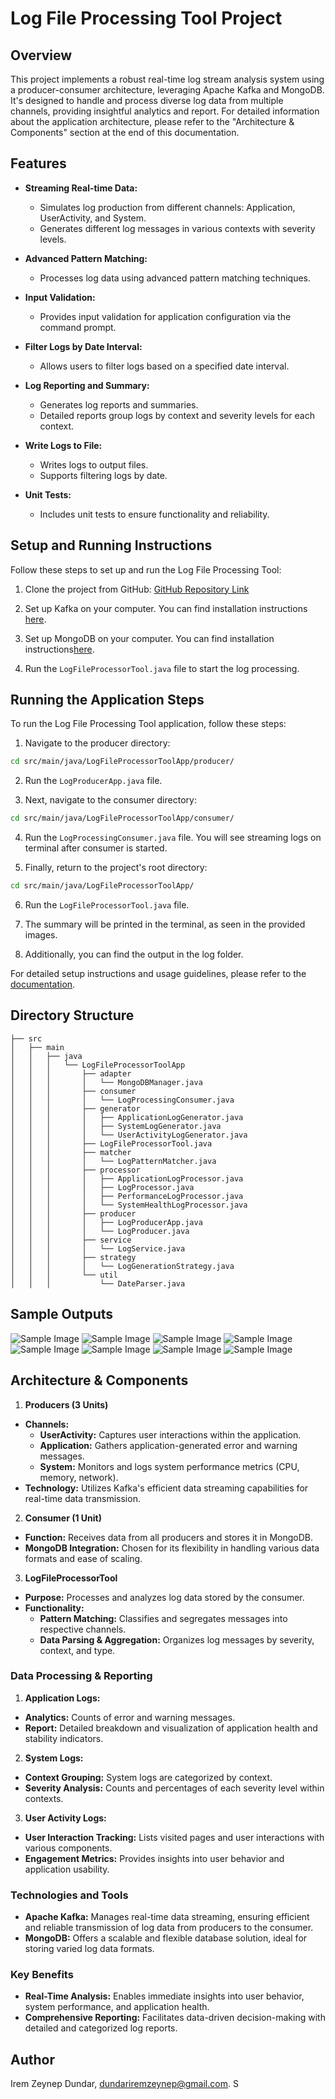 # Log File Processing Tool Project

## Overview

This project implements a robust real-time log stream analysis system using a producer-consumer architecture, leveraging Apache Kafka and MongoDB. It's designed to handle and process diverse log data from multiple channels, providing insightful analytics and report.
For detailed information about the application architecture, please refer to the "Architecture & Components" section at the end of this documentation.

## Features

- **Streaming Real-time Data:**
    - Simulates log production from different channels: Application, UserActivity, and System.
    - Generates different log messages in various contexts with severity levels.

- **Advanced Pattern Matching:**
    - Processes log data using advanced pattern matching techniques.

- **Input Validation:**
    - Provides input validation for application configuration via the command prompt.

- **Filter Logs by Date Interval:**
    - Allows users to filter logs based on a specified date interval.

- **Log Reporting and Summary:**
    - Generates log reports and summaries.
    - Detailed reports group logs by context and severity levels for each context.

- **Write Logs to File:**
    - Writes logs to output files.
    - Supports filtering logs by date.

- **Unit Tests:**
    - Includes unit tests to ensure functionality and reliability.

## Setup and Running Instructions

Follow these steps to set up and run the Log File Processing Tool:

1. Clone the project from GitHub: [GitHub Repository Link](xxxx)

2. Set up Kafka on your computer. You can find installation instructions [here](https://www.digitalocean.com/community/tutorials/how-to-install-apache-kafka-on-ubuntu-20-04).

3. Set up MongoDB on your computer. You can find installation instructions[here](https://hevodata.com/learn/mongodb-java).

4. Run the `LogFileProcessorTool.java` file to start the log processing.

## Running the Application Steps

To run the Log File Processing Tool application, follow these steps:

1. Navigate to the producer directory:

```bash
cd src/main/java/LogFileProcessorToolApp/producer/
````

2. Run the `LogProducerApp.java` file.

3. Next, navigate to the consumer directory:

```bash
cd src/main/java/LogFileProcessorToolApp/consumer/
````

4. Run the `LogProcessingConsumer.java` file.
You will see streaming logs on terminal after consumer is started. 

5. Finally, return to the project's root directory:

```bash
cd src/main/java/LogFileProcessorToolApp/
````
6. Run the `LogFileProcessorTool.java` file.

7. The summary will be printed in the terminal, as seen in the provided images.

8. Additionally, you can find the output in the log folder.

For detailed setup instructions and usage guidelines, please refer to the [documentation](link-to-documentation).

## Directory Structure

```plaintext 
├── src
│   ├── main
│   │   ├── java
│   │   │   └── LogFileProcessorToolApp
│   │   │       ├── adapter
│   │   │       │   └── MongoDBManager.java
│   │   │       ├── consumer
│   │   │       │   └── LogProcessingConsumer.java
│   │   │       ├── generator
│   │   │       │   ├── ApplicationLogGenerator.java
│   │   │       │   ├── SystemLogGenerator.java
│   │   │       │   └── UserActivityLogGenerator.java
│   │   │       ├── LogFileProcessorTool.java
│   │   │       ├── matcher
│   │   │       │   └── LogPatternMatcher.java
│   │   │       ├── processor
│   │   │       │   ├── ApplicationLogProcessor.java
│   │   │       │   ├── LogProcessor.java
│   │   │       │   ├── PerformanceLogProcessor.java
│   │   │       │   └── SystemHealthLogProcessor.java
│   │   │       ├── producer
│   │   │       │   ├── LogProducerApp.java
│   │   │       │   └── LogProducer.java
│   │   │       ├── service
│   │   │       │   └── LogService.java
│   │   │       ├── strategy
│   │   │       │   └── LogGenerationStrategy.java
│   │   │       └── util
│   │   │           └── DateParser.java

```
## Sample Outputs
![Sample Image](./SampleOutputScreenshots/9.png)
![Sample Image](./SampleOutputScreenshots/6.png)
![Sample Image](./SampleOutputScreenshots/7.png)
![Sample Image](./SampleOutputScreenshots/1.png)
![Sample Image](./SampleOutputScreenshots/2.png)
![Sample Image](./SampleOutputScreenshots/3.png)
![Sample Image](./SampleOutputScreenshots/4.png)
![Sample Image](./SampleOutputScreenshots/5.png)


## Architecture & Components
1. **Producers (3 Units)**
  - **Channels:**
    - **UserActivity:** Captures user interactions within the application.
    - **Application:** Gathers application-generated error and warning messages.
    - **System:** Monitors and logs system performance metrics (CPU, memory, network).
  - **Technology:** Utilizes Kafka's efficient data streaming capabilities for real-time data transmission.

2. **Consumer (1 Unit)**
  - **Function:** Receives data from all producers and stores it in MongoDB.
  - **MongoDB Integration:** Chosen for its flexibility in handling various data formats and ease of scaling.

3. **LogFileProcessorTool**
  - **Purpose:** Processes and analyzes log data stored by the consumer.
  - **Functionality:**
    - **Pattern Matching:** Classifies and segregates messages into respective channels.
    - **Data Parsing & Aggregation:** Organizes log messages by severity, context, and type.

### Data Processing & Reporting
1. **Application Logs:**
  - **Analytics:** Counts of error and warning messages.
  - **Report:** Detailed breakdown and visualization of application health and stability indicators.

2. **System Logs:**
  - **Context Grouping:** System logs are categorized by context.
  - **Severity Analysis:** Counts and percentages of each severity level within contexts.

3. **User Activity Logs:**
  - **User Interaction Tracking:** Lists visited pages and user interactions with various components.
  - **Engagement Metrics:** Provides insights into user behavior and application usability.

### Technologies and Tools
- **Apache Kafka:** Manages real-time data streaming, ensuring efficient and reliable transmission of log data from producers to the consumer.
- **MongoDB:** Offers a scalable and flexible database solution, ideal for storing varied log data formats.

### Key Benefits
- **Real-Time Analysis:** Enables immediate insights into user behavior, system performance, and application health.
- **Comprehensive Reporting:** Facilitates data-driven decision-making with detailed and categorized log reports.

## Author

Irem Zeynep Dundar, dundariremzeynep@gmail.com.
S